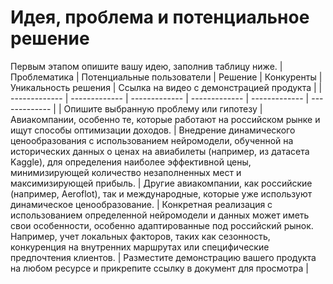 # Идея, проблема и потенциальное решение

Первым этапом опишите вашу идею, заполнив таблицу ниже. 
| Проблематика | Потенциальные пользователи | Решение | Конкуренты | Уникальность решения | Ссылка на видео с демонстрацией продукта |
| ------------- | ------------- | ------------- | ------------- | ------------- |  ------------- |
| Опишите выбранную проблему или гипотезу | Авиакомпании, особенно те, которые работают на российском рынке и ищут способы оптимизации доходов.  | Внедрение динамического ценообразования с использованием нейромодели, обученной на исторических данных о ценах на авиабилеты (например, из датасета Kaggle), для определения наиболее эффективной цены, минимизирующей количество незаполненных мест и максимизирующей прибыль. | Другие авиакомпании, как российские (например, Aeroflot), так и международные, которые уже используют динамическое ценообразование. | Конкретная реализация с использованием определенной нейромодели и данных может иметь свои особенности, особенно адаптированные под российский рынок. Например, учет локальных факторов, таких как сезонность, конкуренция на внутренних маршрутах или специфические предпочтения клиентов.  | Разместите демонстрацию вашего продукта на любом ресурсе и прикрепите ссылку в документ для просмотра | 

